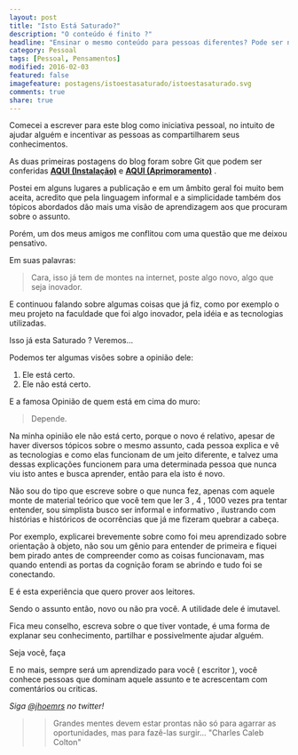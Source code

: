 ```yaml
---
layout: post
title: "Isto Está Saturado?"
description: "O conteúdo é finito ?"
headline: "Ensinar o mesmo conteúdo para pessoas diferentes? Pode ser necessário explicações diferentes!"
category: Pessoal
tags: [Pessoal, Pensamentos]
modified: 2016-02-03
featured: false
imagefeature: postagens/istoestasaturado/istoestasaturado.svg
comments: true
share: true
---
```



Comecei a escrever para este blog como iniciativa pessoal, no intuito de ajudar alguém e incentivar as pessoas as compartilharem seus conhecimentos.

As duas primeiras postagens do blog foram sobre Git que podem ser conferidas **[AQUI (Instalação)](http://jhoemrs.github.io/desenvolvimento/usando-git-github)** e **[AQUI (Aprimoramento)](http://jhoemrs.github.io/desenvolvimento/aprimorandogit)** .

Postei em alguns lugares a publicação e em um âmbito geral foi muito bem aceita, acredito que pela linguagem informal e a simplicidade também dos tópicos abordados dão mais uma visão de aprendizagem aos que procuram sobre o assunto.

Porém, um dos meus amigos me conflitou com uma questão que me deixou pensativo.

Em suas palavras:

> Cara, isso já tem de montes na internet, poste algo novo, algo que seja inovador.

E continuou falando sobre algumas coisas que já fiz, como por exemplo o meu projeto na faculdade que foi algo inovador, pela idéia e as tecnologias utilizadas.

Isso já esta Saturado ? Veremos...

Podemos ter algumas visões sobre a opinião dele:

1. Ele está certo.
2. Ele não está certo.

E a famosa Opinião de quem está em cima do muro:

> Depende.

Na minha opinião ele não está certo, porque o novo é relativo, apesar de haver diversos tópicos sobre o mesmo assunto, cada pessoa explica e vê as tecnologias e como elas funcionam de um jeito diferente, e talvez uma dessas explicações funcionem para uma determinada pessoa que nunca viu isto antes e busca aprender, então para ela isto é novo.

Não sou do tipo que escreve sobre o que nunca fez, apenas com aquele monte de material teórico que você tem que ler 3 , 4 , 1000 vezes pra tentar entender, sou simplista busco ser informal e informativo , ilustrando com histórias e históricos de ocorrências que já me fizeram quebrar a cabeça.

Por exemplo, explicarei brevemente sobre como foi meu aprendizado sobre orientação à objeto, não sou um gênio para entender de primeira e fiquei bem pirado antes de compreender como as coisas funcionavam, mas quando entendi as portas da cognição foram se abrindo e tudo foi se conectando.

E é esta experiência que quero prover aos leitores.

Sendo o assunto então, novo ou não pra você. A utilidade dele é imutavel.

Fica meu conselho, escreva sobre o que tiver vontade, é uma forma de explanar seu conhecimento, partilhar e possivelmente ajudar alguém.

Seja você, faça

E no mais, sempre será um aprendizado para você ( escritor ), você conhece pessoas que dominam aquele assunto e te acrescentam com comentários ou criticas.

*Siga [@jhoemrs](http://www.twitter.com/jhoemrs) no twitter!*

>> Grandes mentes devem estar prontas não só para agarrar as oportunidades, mas para fazê-las surgir... "Charles Caleb Colton"
